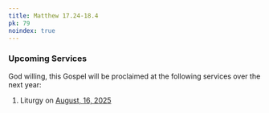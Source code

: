 ```yaml
---
title: Matthew 17.24-18.4
pk: 79
noindex: true
---
```


### Upcoming Services

God willing, this Gospel will be proclaimed at the following services over the next year:


1. Liturgy on [August, 16, 2025](https://orthocal.info/readings/gregorian/2025/08/16/)

